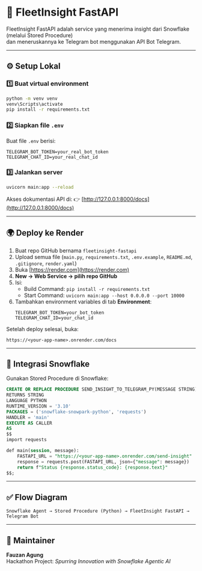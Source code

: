 # 🚚 FleetInsight FastAPI

FleetInsight FastAPI adalah service yang menerima insight dari Snowflake (melalui Stored Procedure)  
dan meneruskannya ke Telegram bot menggunakan API Bot Telegram.

---

## ⚙️ Setup Lokal

### 1️⃣ Buat virtual environment
```bash
python -m venv venv
venv\Scripts\activate
pip install -r requirements.txt
```

### 2️⃣ Siapkan file `.env`
Buat file `.env` berisi:
```
TELEGRAM_BOT_TOKEN=your_real_bot_token
TELEGRAM_CHAT_ID=your_real_chat_id
```

### 3️⃣ Jalankan server
```bash
uvicorn main:app --reload
```

Akses dokumentasi API di:
👉 [http://127.0.0.1:8000/docs](http://127.0.0.1:8000/docs)

---

## 🌍 Deploy ke Render

1. Buat repo GitHub bernama `fleetinsight-fastapi`
2. Upload semua file (`main.py`, `requirements.txt`, `.env.example`, `README.md`, `.gitignore`, `render.yaml`)
3. Buka [https://render.com](https://render.com)
4. **New → Web Service → pilih repo GitHub**
5. Isi:
   - Build Command: `pip install -r requirements.txt`
   - Start Command: `uvicorn main:app --host 0.0.0.0 --port 10000`
6. Tambahkan environment variables di tab **Environment**:
   ```
   TELEGRAM_BOT_TOKEN=your_bot_token
   TELEGRAM_CHAT_ID=your_chat_id
   ```

Setelah deploy selesai, buka:
```
https://<your-app-name>.onrender.com/docs
```

---

## 🔗 Integrasi Snowflake

Gunakan Stored Procedure di Snowflake:
```sql
CREATE OR REPLACE PROCEDURE SEND_INSIGHT_TO_TELEGRAM_PY(MESSAGE STRING)
RETURNS STRING
LANGUAGE PYTHON
RUNTIME_VERSION = '3.10'
PACKAGES = ('snowflake-snowpark-python', 'requests')
HANDLER = 'main'
EXECUTE AS CALLER
AS
$$
import requests

def main(session, message):
    FASTAPI_URL = "https://<your-app-name>.onrender.com/send-insight"
    response = requests.post(FASTAPI_URL, json={"message": message})
    return f"Status {response.status_code}: {response.text}"
$$;
```

---

## ✅ Flow Diagram
```
Snowflake Agent → Stored Procedure (Python) → FleetInsight FastAPI → Telegram Bot
```

---

## 🧩 Maintainer
**Fauzan Agung**  
Hackathon Project: *Spurring Innovation with Snowflake Agentic AI*
